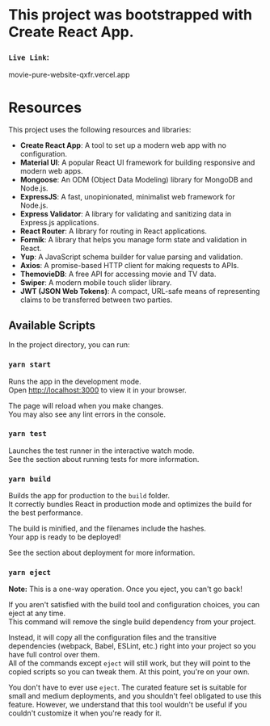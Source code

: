 # This project was bootstrapped with Create React App.



### `Live Link`:
movie-pure-website-qxfr.vercel.app

# Resources

This project uses the following resources and libraries:

- **Create React App**: A tool to set up a modern web app with no configuration.
- **Material UI**: A popular React UI framework for building responsive and modern web apps.
- **Mongoose**: An ODM (Object Data Modeling) library for MongoDB and Node.js.
- **ExpressJS**: A fast, unopinionated, minimalist web framework for Node.js.
- **Express Validator**: A library for validating and sanitizing data in Express.js applications.
- **React Router**: A library for routing in React applications.
- **Formik**: A library that helps you manage form state and validation in React.
- **Yup**: A JavaScript schema builder for value parsing and validation.
- **Axios**: A promise-based HTTP client for making requests to APIs.
- **ThemovieDB**: A free API for accessing movie and TV data.
- **Swiper**: A modern mobile touch slider library.
- **JWT (JSON Web Tokens)**: A compact, URL-safe means of representing claims to be transferred between two parties.







## Available Scripts

In the project directory, you can run:

### `yarn start`

Runs the app in the development mode.  
Open [http://localhost:3000](http://localhost:3000) to view it in your browser.

The page will reload when you make changes.  
You may also see any lint errors in the console.

### `yarn test`

Launches the test runner in the interactive watch mode.  
See the section about running tests for more information.

### `yarn build`

Builds the app for production to the `build` folder.  
It correctly bundles React in production mode and optimizes the build for the best performance.

The build is minified, and the filenames include the hashes.  
Your app is ready to be deployed!

See the section about deployment for more information.

### `yarn eject`

**Note:** This is a one-way operation. Once you eject, you can't go back!

If you aren't satisfied with the build tool and configuration choices, you can eject at any time.  
This command will remove the single build dependency from your project.

Instead, it will copy all the configuration files and the transitive dependencies (webpack, Babel, ESLint, etc.) right into your project so you have full control over them.  
All of the commands except `eject` will still work, but they will point to the copied scripts so you can tweak them. At this point, you're on your own.

You don't have to ever use `eject`. The curated feature set is suitable for small and medium deployments, and you shouldn't feel obligated to use this feature. However, we understand that this tool wouldn't be useful if you couldn't customize it when you're ready for it.

